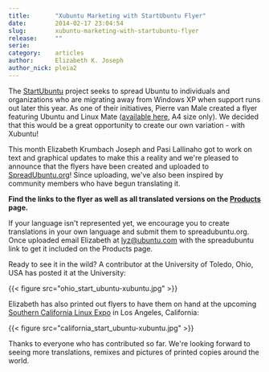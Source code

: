```yaml
---
title:       "Xubuntu Marketing with StartUbuntu Flyer"
date:        2014-02-17 23:04:54
slug:        xubuntu-marketing-with-startubuntu-flyer
release:     ""
serie:       
category:    articles
author:      Elizabeth K. Joseph
author_nick: pleia2
---
```


The [StartUbuntu](https://wiki.ubuntu.com/StartUbuntu) project seeks to spread Ubuntu to individuals and organizations who are migrating away from Windows XP when support runs out later this year. As one of their initiatives, Pierre van Male created a flyer featuring Ubuntu and Linux Mate ([available here](http://spreadubuntu.org/en/material/poster/start-ubuntu-addis-announcement), A4 size only). We decided that this would be a great opportunity to create our own variation - with Xubuntu!

This month Elizabeth Krumbach Joseph and Pasi Lallinaho got to work on text and graphical updates to make this a reality and we're pleased to announce that the flyers have been created and uploaded to [SpreadUbuntu.org](http://spreadubuntu.org/)! Since uploading, we've also been inspired by community members who have begun translating it.

**Find the links to the flyer as well as all translated versions on the [Products](http://xubuntu.org/products/ "Products") page.**

If your language isn't represented yet, we encourage you to create translations in your own language and submit them to spreadubuntu.org. Once uploaded email Elizabeth at lyz@ubuntu.com with the spreadubuntu link to get it included on the Products page.

Ready to see it in the wild? A contributor at the University of Toledo, Ohio, USA has posted it at the University:

{{< figure src="ohio_start_ubuntu-xubuntu.jpg" >}}

Elizabeth has also printed out flyers to have them on hand at the upcoming [Southern California Linux Expo](https://www.socallinuxexpo.org/scale12x) in Los Angeles, California:

{{< figure src="california_start_ubuntu-xubuntu.jpg" >}}

Thanks to everyone who has contributed so far. We're looking forward to seeing more translations, remixes and pictures of printed copies around the world.
